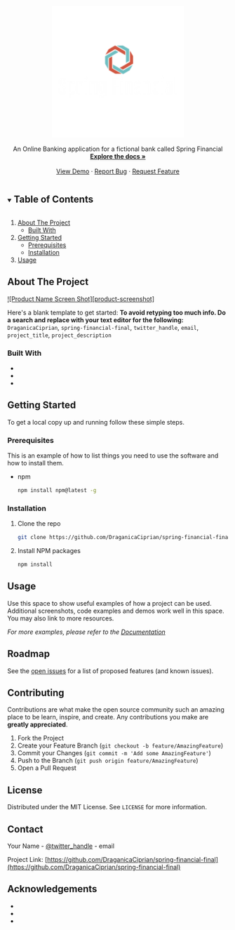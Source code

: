 <!-- PROJECT LOGO -->
<br />
<p align="center">
  <a href="https://github.com/DraganicaCiprian/spring-financial-final">
    <img src="/frontend/src/images/logo.png" alt="Logo" width="300" height="300">
  </a>

  <p align="center">
    An Online Banking application for a fictional bank called Spring Financial
    <br />
    <a href="https://github.com/DraganicaCiprian/spring-financial-final"><strong>Explore the docs »</strong></a>
    <br />
    <br />
    <a href="https://github.com/DraganicaCiprian/spring-financial-final">View Demo</a>
    ·
    <a href="https://github.com/DraganicaCiprian/spring-financial-final/issues">Report Bug</a>
    ·
    <a href="https://github.com/DraganicaCiprian/spring-financial-final/issues">Request Feature</a>
  </p>
</p>



<!-- TABLE OF CONTENTS -->
<details open="open">
  <summary><h2 style="display: inline-block">Table of Contents</h2></summary>
  <ol>
    <li>
      <a href="#about-the-project">About The Project</a>
      <ul>
        <li><a href="#built-with">Built With</a></li>
      </ul>
    </li>
    <li>
      <a href="#getting-started">Getting Started</a>
      <ul>
        <li><a href="#prerequisites">Prerequisites</a></li>
        <li><a href="#installation">Installation</a></li>
      </ul>
    </li>
    <li><a href="#usage">Usage</a></li>
  </ol>
</details>



<!-- ABOUT THE PROJECT -->
## About The Project

[![Product Name Screen Shot][product-screenshot]](https://gifyu.com/image/5d9X)

Here's a blank template to get started:
**To avoid retyping too much info. Do a search and replace with your text editor for the following:**
`DraganicaCiprian`, `spring-financial-final`, `twitter_handle`, `email`, `project_title`, `project_description`


### Built With

* []()
* []()
* []()



<!-- GETTING STARTED -->
## Getting Started

To get a local copy up and running follow these simple steps.

### Prerequisites

This is an example of how to list things you need to use the software and how to install them.
* npm
  ```sh
  npm install npm@latest -g
  ```

### Installation

1. Clone the repo
   ```sh
   git clone https://github.com/DraganicaCiprian/spring-financial-final.git
   ```
2. Install NPM packages
   ```sh
   npm install
   ```



<!-- USAGE EXAMPLES -->
## Usage

Use this space to show useful examples of how a project can be used. Additional screenshots, code examples and demos work well in this space. You may also link to more resources.

_For more examples, please refer to the [Documentation](https://example.com)_



<!-- ROADMAP -->
## Roadmap

See the [open issues](https://github.com/DraganicaCiprian/spring-financial-final/issues) for a list of proposed features (and known issues).



<!-- CONTRIBUTING -->
## Contributing

Contributions are what make the open source community such an amazing place to be learn, inspire, and create. Any contributions you make are **greatly appreciated**.

1. Fork the Project
2. Create your Feature Branch (`git checkout -b feature/AmazingFeature`)
3. Commit your Changes (`git commit -m 'Add some AmazingFeature'`)
4. Push to the Branch (`git push origin feature/AmazingFeature`)
5. Open a Pull Request



<!-- LICENSE -->
## License

Distributed under the MIT License. See `LICENSE` for more information.



<!-- CONTACT -->
## Contact

Your Name - [@twitter_handle](https://twitter.com/twitter_handle) - email

Project Link: [https://github.com/DraganicaCiprian/spring-financial-final](https://github.com/DraganicaCiprian/spring-financial-final)



<!-- ACKNOWLEDGEMENTS -->
## Acknowledgements

* []()
* []()
* []()


